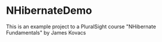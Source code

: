 # NHibernateDemo
This is an example project to a PluralSight course "NHibernate Fundamentals" by James Kovacs
